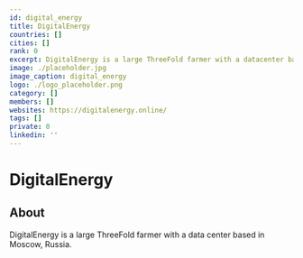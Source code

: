 ```yaml
---
id: digital_energy
title: DigitalEnergy
countries: []
cities: []
rank: 0
excerpt: DigitalEnergy is a large ThreeFold farmer with a datacenter based in Moscow, Russia. 
image: ./placeholder.jpg
image_caption: digital_energy
logo: ./logo_placeholder.png
category: []
members: []
websites: https://digitalenergy.online/
tags: []
private: 0
linkedin: ''
---
```


# DigitalEnergy

## About

DigitalEnergy is a large ThreeFold farmer with a data center based in Moscow, Russia. 

<!-- 
## Mission

## Impact

## Powered by ThreeFold

## Join saving our planet! -->

<!-- 
## Support this project

## TFGrid Solution

### Roadmap -->



